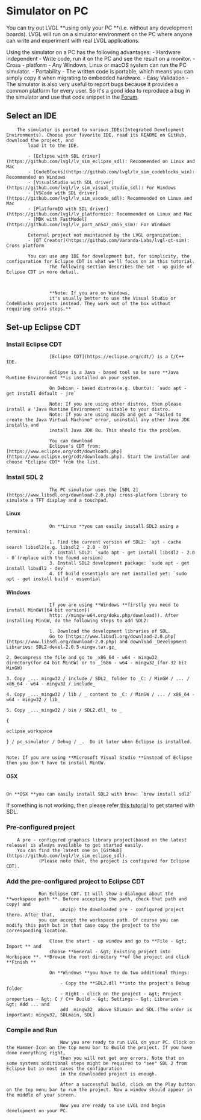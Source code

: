# Simulator on PC


You can try out LVGL **using only your PC **(i.e. without any development boards). LVGL will run on a simulator environment on the PC where anyone can write and
	experiment with real LVGL applications.

Using the simulator on a PC has the following advantages:
	- Hardware independent - Write code, run it on the PC and see the result on a monitor.
		- Cross - platform - Any Windows, Linux or macOS system can run the PC simulator.
		- Portability - The written code is portable, which means you can simply copy it when migrating to embedded hardware.
		- Easy Validation - The simulator is also very useful to report bugs because it provides a common platform for every user. So
		it's a good idea to reproduce a bug in the simulator and use that code snippet in the [Forum](https://forum.lvgl.io).

## Select an IDE

		The simulator is ported to various IDEs(Integrated Development Environments). Choose your favorite IDE, read its README on GitHub, download the project, and
			load it to the IDE.

			- [Eclipse with SDL driver](https://github.com/lvgl/lv_sim_eclipse_sdl): Recommended on Linux and Mac
			- [CodeBlocks](https://github.com/lvgl/lv_sim_codeblocks_win): Recommended on Windows
			- [VisualStudio with SDL driver](https://github.com/lvgl/lv_sim_visual_studio_sdl): For Windows
			- [VSCode with SDL driver](https://github.com/lvgl/lv_sim_vscode_sdl): Recommended on Linux and Mac
			- [PlatformIO with SDL driver](https://github.com/lvgl/lv_platformio): Recommended on Linux and Mac
			- [MDK with FastModel](https://github.com/lvgl/lv_port_an547_cm55_sim): For Windows

			External project not maintained by the LVGL organization:
			- [QT Creator](https://github.com/Varanda-Labs/lvgl-qt-sim): Cross platform

			You can use any IDE for development but, for simplicity, the configuration for Eclipse CDT is what we'll focus on in this tutorial.
					The following section describes the set - up guide of Eclipse CDT in more detail.



					**Note: If you are on Windows,
					it's usually better to use the Visual Studio or CodeBlocks projects instead. They work out of the box without requiring extra steps.**

## Set-up Eclipse CDT

### Install Eclipse CDT

					[Eclipse CDT](https://eclipse.org/cdt/) is a C/C++ IDE.

					Eclipse is a Java - based tool so be sure **Java Runtime Environment **is installed on your system.

					On Debian - based distros(e.g. Ubuntu): `sudo apt - get install default - jre`

					Note: If you are using other distros, then please install a 'Java Runtime Environment' suitable to your distro.
					Note: If you are using macOS and get a "Failed to create the Java Virtual Machine" error, uninstall any other Java JDK installs and
					install Java JDK 8u. This should fix the problem.

					You can download
					Eclipse's CDT from: [https://www.eclipse.org/cdt/downloads.php](https://www.eclipse.org/cdt/downloads.php). Start the installer and choose *Eclipse CDT* from the list.

### Install SDL 2

					The PC simulator uses the [SDL 2](https://www.libsdl.org/download-2.0.php) cross-platform library to simulate a TFT display and a touchpad.

#### Linux
					On **Linux **you can easily install SDL2 using a terminal:

					1. Find the current version of SDL2: `apt - cache search libsdl2(e.g. libsdl2 - 2.0 - 0)`
					2. Install SDL2: `sudo apt - get install libsdl2 - 2.0 - 0`(replace with the found version)
					3. Install SDL2 development package: `sudo apt - get install libsdl2 - dev`
					4. If build essentials are not installed yet: `sudo apt - get install build - essential`

#### Windows
					If you are using **Windows **firstly you need to install MinGW([64 bit version](
					http: //mingw-w64.org/doku.php/download)). After installing MinGW, do the following steps to add SDL2:

					1. Download the development libraries of SDL.
					Go to [https://www.libsdl.org/download-2.0.php](https://www.libsdl.org/download-2.0.php) and download _Development Libraries: SDL2-devel-2.0.5-mingw.tar.gz_
																									  2. Decompress the file and go to _x86_64 - w64 - mingw32_ directory(for 64 bit MinGW) or to _i686 - w64 - mingw32_(for 32 bit MinGW)
																									  3. Copy _..._mingw32 / include / SDL2_ folder to _C: / MinGW / ... / x86_64 - w64 - mingw32 / include_
																									  4. Copy _..._mingw32 / lib / _ content to _C: / MinGW / ... / x86_64 - w64 - mingw32 / lib_
																									  5. Copy _..._mingw32 / bin / SDL2.dll_ to _
																							  {
																								  eclipse_workspace
																							  } / pc_simulator / Debug / _.  Do it later when Eclipse is installed.

																				  Note: If you are using **Microsoft Visual Studio **instead of Eclipse then you don't have to install MinGW.

#### OSX
																				  On **OSX **you can easily install SDL2 with brew: `brew install sdl2`

If something is not working, then please refer [this tutorial](http://lazyfoo.net/tutorials/SDL/01_hello_SDL/index.php) to get started with SDL.

### Pre-configured project

		A pre - configured graphics library project(based on the latest release) is always available to get started easily.
		You can find the latest one on [GitHub](https://github.com/lvgl/lv_sim_eclipse_sdl).
				(Please note that, the project is configured for Eclipse CDT).

### Add the pre-configured project to Eclipse CDT

				Run Eclipse CDT. It will show a dialogue about the **workspace path **. Before accepting the path, check that path and copy( and
						unzip) the downloaded pre - configured project there. After that,
				you can accept the workspace path. Of course you can modify this path but in that case copy the project to the corresponding location.

					Close the start - up window and go to **File - &gt; Import ** and
					choose **General - &gt; Existing project into Workspace **. **Browse the root directory **of the project and click **Finish **

					On **Windows **you have to do two additional things:

						- Copy the **SDL2.dll **into the project's Debug folder
						- Right - click on the project - &gt; Project properties - &gt; C / C++ Build - &gt; Settings - &gt; Libraries - &gt; Add ... and
						add _mingw32_ above SDLmain and SDL.(The order is important: mingw32, SDLmain, SDL)

### Compile and Run

						Now you are ready to run LVGL on your PC. Click on the Hammer Icon on the top menu bar to Build the project. If you have done everything right,
						then you will not get any errors. Note that on some systems additional steps might be required to "see" SDL 2 from Eclipse but in most cases the configuration
						in the downloaded project is enough.

						After a successful build, click on the Play button on the top menu bar to run the project. Now a window should appear in the middle of your screen.

						Now you are ready to use LVGL and begin development on your PC.
